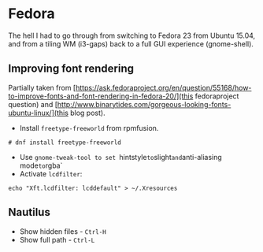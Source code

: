 # Fedora
The hell I had to go through from switching to Fedora 23 from Ubuntu 15.04, and from a tiling WM (i3-gaps) back to a full GUI experience (gnome-shell).

## Improving font rendering
Partially taken from [https://ask.fedoraproject.org/en/question/55168/how-to-improve-fonts-and-font-rendering-in-fedora-20/](this fedoraproject question) and [http://www.binarytides.com/gorgeous-looking-fonts-ubuntu-linux/](this blog post).

* Install `freetype-freeworld` from rpmfusion.
```
# dnf install freetype-freeworld
```
* Use `gnome-tweak-tool to set `hintstyle` to `slight` and `anti-aliasing mode` to `rgba`
* Activate `lcdfilter`: 
```
echo "Xft.lcdfilter: lcddefault" > ~/.Xresources
```

## Nautilus
* Show hidden files - `Ctrl-H`
* Show full path - `Ctrl-L`
